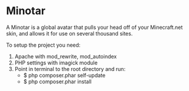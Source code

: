 Minotar
=======

A Minotar is a global avatar that pulls your head off of your Minecraft.net skin, and allows it for use on several thousand sites. 

To setup the project you need:

1. Apache with mod_rewrite, mod_autoindex
2. PHP settings with imagick module
3. Point in terminal to the root directory and run:
    - $ php composer.phar self-update
    - $ php composer.phar install

